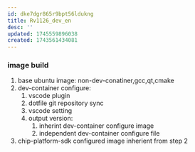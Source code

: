 ```yaml
---
id: dke7dgr865r9bpt56ldukng
title: Rv1126_dev_en
desc: ''
updated: 1745559896038
created: 1743561434081
---
```


### image build

1. base ubuntu image: non-dev-conatiner,gcc,qt,cmake
2. dev-container configure:
   1. vscode plugin
   2. dotfile git repository sync
   3. vscode setting
   4. output version:
      1. inherint dev-container configure image
      2. independent dev-container configure file
3. chip-platform-sdk configured image inherient from step 2
